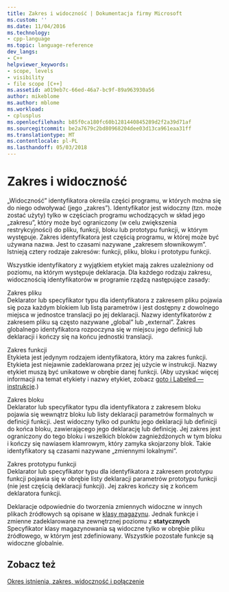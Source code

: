 ```yaml
---
title: Zakres i widoczność | Dokumentacja firmy Microsoft
ms.custom: ''
ms.date: 11/04/2016
ms.technology:
- cpp-language
ms.topic: language-reference
dev_langs:
- C++
helpviewer_keywords:
- scope, levels
- visibility
- file scope [C++]
ms.assetid: a019eb7c-66ed-46a7-bc9f-89a963930a56
author: mikeblome
ms.author: mblome
ms.workload:
- cplusplus
ms.openlocfilehash: b85f0ca180fc60b1281440845289d2f2a39d71af
ms.sourcegitcommit: be2a7679c2bd80968204dee03d13ca961eaa31ff
ms.translationtype: MT
ms.contentlocale: pl-PL
ms.lasthandoff: 05/03/2018
---
```

# <a name="scope-and-visibility"></a>Zakres i widoczność
„Widoczność” identyfikatora określa części programu, w których można się do niego odwoływać (jego „zakres”). Identyfikator jest widoczny (tzn. może zostać użyty) tylko w częściach programu wchodzących w skład jego „zakresu”, który może być ograniczony (w celu zwiększenia restrykcyjności) do pliku, funkcji, bloku lub prototypu funkcji, w którym występuje. Zakres identyfikatora jest częścią programu, w której może być używana nazwa. Jest to czasami nazywane „zakresem słownikowym”. Istnieją cztery rodzaje zakresów: funkcji, pliku, bloku i prototypu funkcji.  
  
 Wszystkie identyfikatory z wyjątkiem etykiet mają zakres uzależniony od poziomu, na którym występuje deklaracja. Dla każdego rodzaju zakresu, widocznością identyfikatorów w programie rządzą następujące zasady:  
  
 Zakres pliku  
 Deklarator lub specyfikator typu dla identyfikatora z zakresem pliku pojawia się poza każdym blokiem lub listą parametrów i jest dostępny z dowolnego miejsca w jednostce translacji po jej deklaracji. Nazwy identyfikatorów z zakresem pliku są często nazywane „global” lub „external”. Zakres globalnego identyfikatora rozpoczyna się w miejscu jego definicji lub deklaracji i kończy się na końcu jednostki translacji.  
  
 Zakres funkcji  
 Etykieta jest jedynym rodzajem identyfikatora, który ma zakres funkcji. Etykieta jest niejawnie zadeklarowana przez jej użycie w instrukcji. Nazwy etykiet muszą być unikatowe w obrębie danej funkcji. (Aby uzyskać więcej informacji na temat etykiety i nazwy etykiet, zobacz [goto i Labeled — instrukcje](../c-language/goto-and-labeled-statements-c.md).)  
  
 Zakres bloku  
 Deklarator lub specyfikator typu dla identyfikatora z zakresem bloku pojawia się wewnątrz bloku lub listy deklaracji parametrów formalnych w definicji funkcji. Jest widoczny tylko od punktu jego deklaracji lub definicji do końca bloku, zawierającego jego deklarację lub definicję. Jej zakres jest ograniczony do tego bloku i wszelkich bloków zagnieżdżonych w tym bloku i kończy się nawiasem klamrowym, który zamyka skojarzony blok. Takie identyfikatory są czasami nazywane „zmiennymi lokalnymi”.  
  
 Zakres prototypu funkcji  
 Deklarator lub specyfikator typu dla identyfikatora z zakresem prototypu funkcji pojawia się w obrębie listy deklaracji parametrów prototypu funkcji (nie jest częścią deklaracji funkcji). Jej zakres kończy się z końcem deklaratora funkcji.  
  
 Deklaracje odpowiednie do tworzenia zmiennych widoczne w innych plikach źródłowych są opisane w [klasy magazynu](../c-language/c-storage-classes.md). Jednak funkcje i zmienne zadeklarowane na zewnętrznej poziomu z **statycznych** Specyfikator klasy magazynowania są widoczne tylko w obrębie pliku źródłowego, w którym jest zdefiniowany. Wszystkie pozostałe funkcje są widoczne globalnie.  
  
## <a name="see-also"></a>Zobacz też  
 [Okres istnienia, zakres, widoczność i połączenie](../c-language/lifetime-scope-visibility-and-linkage.md)